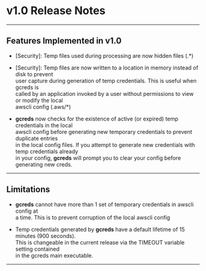 # v1.0 Release Notes
* * * 

## Features Implemented in v1.0

* [Security]: Temp files used during processing are now hidden files (.*)

* [Security]: Temp files are now written to a location in memory instead of disk to prevent  
user capture during generation of temp credentials. This is useful when gcreds is  
called by an application invoked by a user without permissions to view or modify the local  
awscli config (.aws/*)

* **gcreds** now checks for the existence of active (or expired) temp credentials in the local  
awscli config before generating new temporary credentials to prevent duplicate entries  
in the local config files.  If you attempt to generate new credentials with temp credentials already  
in your config, **gcreds** will prompt you to clear your config before generating new creds.

* * *

## Limitations

* **gcreds** cannot have more than 1 set of temporary credentials in awscli config at  
a time. This is to prevent corruption of the local awscli config

* Temp credentials generated by **gcreds** have a default lifetime of 15 minutes (900 seconds).  
This is changeable in the current release via the TIMEOUT variable setting contained  
in the gcreds main executable.

* * *